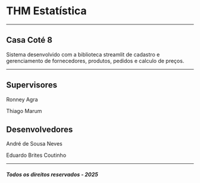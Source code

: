 # **THM Estatística**

---

## Casa Coté 8

Sistema desenvolvido com a biblioteca streamlit de cadastro e gerenciamento de fornecedores, produtos, pedidos e calculo de preços. 

--- 

## Supervisores
Ronney Agra 

Thiago Marum

## Desenvolvedores
André de Sousa Neves

Eduardo Brites Coutinho

---

##### Todos os direitos reservados - 2025